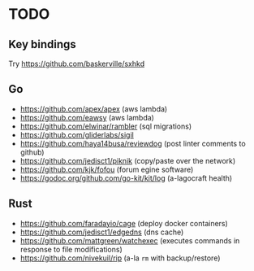 # TODO

## Key bindings

Try https://github.com/baskerville/sxhkd

## Go

* https://github.com/apex/apex (aws lambda)
* https://github.com/eawsy (aws lambda)
* https://github.com/elwinar/rambler (sql migrations)
* https://github.com/gliderlabs/sigil
* https://github.com/haya14busa/reviewdog (post linter comments to github)
* https://github.com/jedisct1/piknik (copy/paste over the network)
* https://github.com/kjk/fofou (forum egine software)
* https://godoc.org/github.com/go-kit/kit/log (a-lagocraft health)

## Rust

* https://github.com/faradayio/cage (deploy docker containers)
* https://github.com/jedisct1/edgedns (dns cache)
* https://github.com/mattgreen/watchexec (executes commands in response to file modifications)
* https://github.com/nivekuil/rip (a-la `rm` with backup/restore)
